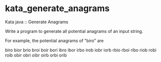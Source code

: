 kata_generate_anagrams
======================

Kata java :: Generate Anagrams


Write a program to generate all potential 
anagrams of an input string.

For example, the potential anagrams of "biro" are

biro bior brio broi boir bori
ibro ibor irbo irob iobr iorb
rbio rboi ribo riob robi roib
obir obri oibr oirb orbi orib
